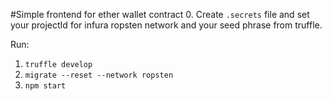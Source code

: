 #Simple frontend for ether wallet contract
0. Create `.secrets` file and set your projectId for infura ropsten network and your seed phrase from truffle.

Run:
1. `truffle develop`
2. `migrate --reset --network ropsten`
3. `npm start`
